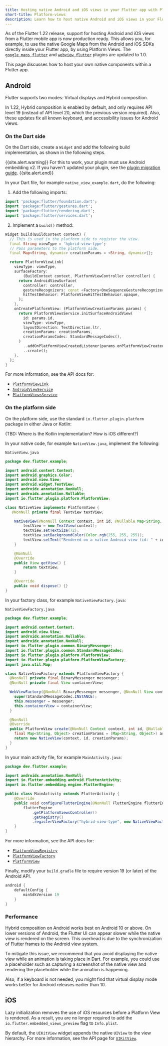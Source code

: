 ```yaml
---
title: Hosting native Android and iOS views in your Flutter app with Platform Views
short-title: Platform-views
description: Learn how to host native Android and iOS views in your Flutter app with Platform Views.
---
```


As of the Flutter 1.22 release, support for hosting
Android and iOS views from a Flutter mobile app
is now production ready.
This allows you, for example, to use the native
Google Maps from the Android and iOS SDKs
directly inside your Flutter app, by using Platform Views.
The [`google_maps_flutter`][] and [`webview_flutter`][]
plugins are updated to 1.0.

[`google_maps_flutter`]: {{site.pub}}/packages/google_maps_flutter
[`webview_flutter`]: {{site.pub}}/packages/webview_flutter

This page discusses how to host your own native components
within a Flutter app.

## Android

Flutter supports two modes: Virtual displays and Hybrid composition.

In 1.22, Hybrid composition is enabled by default,
and only requires API level 19 (instead of API level 20,
which the previous version required).
Also, these updates fix all known keyboard,
and accessibility issues for Android views.

### On the Dart side

On the Dart side, create a `Widget`
and add the following build implementation,
as shown in the following steps.

{{site.alert.warning}}
  For this to work, your plugin must use Android embedding v2. 
  If you haven't updated your plugin, see the
  [plugin migration guide][].
{{site.alert.end}}

In your Dart file, for example `native_view_example.dart`,
do the following:

1. Add the following imports:

<!-- skip -->
```dart
import 'package:flutter/foundation.dart';
import 'package:flutter/gestures.dart';
import 'package:flutter/rendering.dart';
import 'package:flutter/services.dart';
```

2. Implement a `build()` method:

<!-- skip -->
```dart
Widget build(BuildContext context) {
  // This is used in the platform side to register the view.
  final String viewType = 'hybrid-view-type';
  // Pass parameters to the platform side.
  final Map<String, dynamic> creationParams = <String, dynamic>{};

  return PlatformViewLink(
    viewType: viewType, 
    surfaceFactory:
        (BuildContext context, PlatformViewController controller) {
      return AndroidViewSurface(
        controller: controller,
        gestureRecognizers: const <Factory<OneSequenceGestureRecognizer>>{},
        hitTestBehavior: PlatformViewHitTestBehavior.opaque,
      );
    },
    onCreatePlatformView: (PlatformViewCreationParams params) {
      return PlatformViewsService.initSurfaceAndroidView(
        id: params.id,
        viewType: viewType,
        layoutDirection: TextDirection.ltr,
        creationParams: creationParams,
        creationParamsCodec: StandardMessageCodec(),
      )
        ..addOnPlatformViewCreatedListener(params.onPlatformViewCreated)
        ..create();
    },
  );
}
```

For more information, see the API docs for:

* [`PlatformViewLink`][]
* [`AndroidViewService`][]
* [`PlatformViewsService`][]


[plugin migration guide]: https://flutter.dev/docs/development/packages-and-plugins/plugin-api-migration
[`AndroidViewService`]: {{site.api}}/flutter/widgets/AndroidViewSurface-class.html
[`PlatformViewLink`]: {{site.api}}/flutter/widgets/PlatformViewLink-class.html
[`PlatformViewsService`]: {{site.api}}/flutter/services/PlatformViewsService-class.html

### On the platform side

On the platform side, use the standard
`io.flutter.plugin.platform` package in either Java or Kotlin:

(TBD: Where is the Kotlin implementation? How is iOS different?)

In your native code, for example `NativeView.java`, implement
the following:

`NativeView.java`

```java
package dev.flutter.example;

import android.content.Context;
import android.graphics.Color;
import android.view.View;
import android.widget.TextView;
import androidx.annotation.NonNull;
import androidx.annotation.Nullable;
import io.flutter.plugin.platform.PlatformView;

class NativeView implements PlatformView {
   @NonNull private final TextView textView;

    NativeView(@NonNull Context context, int id, @Nullable Map<String, Object> creationParams) {
        textView = new TextView(context);
        textView.setTextSize(72);
        textView.setBackgroundColor(Color.rgb(255, 255, 255));
        textView.setText("Rendered on a native Android view (id: " + id + ")");
    }

    @NonNull
    @Override
    public View getView() {
        return textView;
    }

    @Override
    public void dispose() {}
}
```

In your factory class, for example `NativeViewFactory.java`:

`NativeViewFactory.java`

```java
package dev.flutter.example;

import android.content.Context;
import android.view.View;
import androidx.annotation.Nullable;
import androidx.annotation.NonNull;
import io.flutter.plugin.common.BinaryMessenger;
import io.flutter.plugin.common.StandardMessageCodec;
import io.flutter.plugin.platform.PlatformView;
import io.flutter.plugin.platform.PlatformViewFactory;
import java.util.Map;

class NativeViewFactory extends PlatformViewFactory {
  @NonNull private final BinaryMessenger messenger;
  @NonNull private final View containerView;

  WebViewFactory(@NonNull BinaryMessenger messenger, @NonNull View containerView) {
    super(StandardMessageCodec.INSTANCE);
    this.messenger = messenger;
    this.containerView = containerView;
  }

  @NonNull
  @Override
  public PlatformView create(@NonNull Context context, int id, @Nullable Object args) {
    final Map<String, Object> creationParams = (Map<String, Object>) args;
    return new NativeView(context, id, creationParams);
  }
}
```

In your main activity file, for example `MainActivity.java`:

```java
package dev.flutter.example;

import androidx.annotation.NonNull;
import io.flutter.embedding.android.FlutterActivity;
import io.flutter.embedding.engine.FlutterEngine;

public class MainActivity extends FlutterActivity {
    @Override
    public void configureFlutterEngine(@NonNull FlutterEngine flutterEngine) {
        flutterEngine
            .getPlatformViewsController()
            .getRegistry()
            .registerViewFactory("hybrid-view-type", new NativeViewFactory());
    }
}
```

For more information, see the API docs for:

* [`PlatformViewRegistry`][]
* [`PlatformViewFactory`][]
* [`PlatformView`][]


[`PlatformViewFactory`]: {{site.api}}/javadoc/io/flutter/plugin/platform/PlatformViewFactory.html
[`PlatformViewRegistry`]: {{site.api}}/javadoc/io/flutter/plugin/platform/PlatformViewRegistry.html
[`PlatformView`]: {{site.api}}/javadoc/io/flutter/plugin/platform/PlatformView.html

Finally, modify your `build.gradle` file to require
version 19 (or later) of the Android API.

```gradle
android {
    defaultConfig {
        minSdkVersion 19
    }
}
```

### Performance

Hybrid composition on Android works best on Android 10 or above.
On lower versions of Android, the Flutter UI can appear slower
while the native view is rendered on the screen.
This overhead is due to the synchronization of Flutter frames to the
Android view system.

To mitigate this issue, we recommend that you avoid displaying
the native view while an animation is taking place in Dart.
For example, you could use a placeholder such as capturing a
screenshot of the native view and rendering the placeholder
while the animation is happening.

Also, if a keyboard is not needed, you might find that virtual
display mode works better for Android releases earlier than 10.

## iOS

Lazy initialization removes the use of iOS resources before a
Platform View is rendered. As a result, you are no longer required
to add the `io.flutter.embedded_views_preview` flag to `Info.plist`.

By default, the `UIKitView` widget appends the native
`UIView` to the view hierarchy. For more information,
see the API page for [`UIKitView`][].

[`UIKitView`]: {{site.api}}/flutter/widgets/UiKitView-class.html
